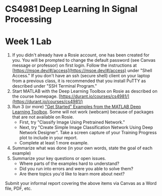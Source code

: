 # CS4981 Deep Learning In Signal Processing

# Week 1 Lab

1. If you didn't already have a Rosie account, one has been created for you. You will be prompted to change the default password (see Canvas message or professor) on first login. Follow the instructions at [https://msoe.dev/#/access](https://msoe.dev/#/access) under "Shell Access." If you don't have an ssh (secure shell) client on your laptop from a previous class, it is recommended that you install PuTTY as described under "SSH Terminal Program."
1. Start MATLAB with the Deep Learning Toolbox on Rosie as described on the course homepage. [https://durant.io/courses/cs4981/](https://durant.io/courses/cs4981/)
1. Run 3 (or more) ["Get Started" Examples from the MATLAB Deep Learning Toolbox](https://www.mathworks.com/help/deeplearning/getting-started-with-deep-learning-toolbox.html). Some will not work (webcam) because of packages that are not available on Rosie.
   * First, try "Classify Image Using Pretrained Network."
   * Next, try "Create Simple Image Classification Network Using Deep Network Designer". Take a screen capture of your Training Progress plot to include in your report.
   * Complete at least 1 more example.
1. Summarize what was done (in your own words, state the goal of each example)
1. Summarize your key questions or open issues.
   * Where parts of the examples hard to understand?
   * Did you run into errors and were you able to solve them?
   * Are there topics you'd like to learn more about next?

Submit your informal report covering the above items via Canvas as a Word file, PDF, etc.
